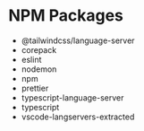 # NPM Packages
 - @tailwindcss/language-server
 - corepack
 - eslint
 - nodemon
 - npm
 - prettier
 - typescript-language-server
 - typescript
 - vscode-langservers-extracted
